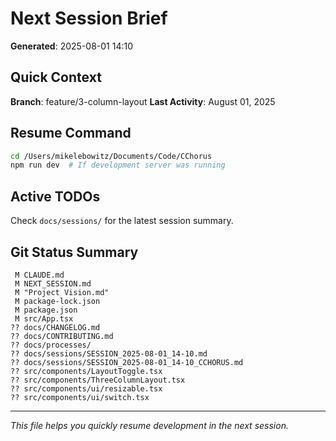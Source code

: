 # Next Session Brief

**Generated**: 2025-08-01 14:10

## Quick Context

**Branch**: feature/3-column-layout
**Last Activity**: August 01, 2025

## Resume Command

```bash
cd /Users/mikelebowitz/Documents/Code/CChorus
npm run dev  # If development server was running
```

## Active TODOs

Check `docs/sessions/` for the latest session summary.

## Git Status Summary

```
 M CLAUDE.md
 M NEXT_SESSION.md
 M "Project Vision.md"
 M package-lock.json
 M package.json
 M src/App.tsx
?? docs/CHANGELOG.md
?? docs/CONTRIBUTING.md
?? docs/processes/
?? docs/sessions/SESSION_2025-08-01_14-10.md
?? docs/sessions/SESSION_2025-08-01_14-10_CCHORUS.md
?? src/components/LayoutToggle.tsx
?? src/components/ThreeColumnLayout.tsx
?? src/components/ui/resizable.tsx
?? src/components/ui/switch.tsx

```

---

*This file helps you quickly resume development in the next session.*
